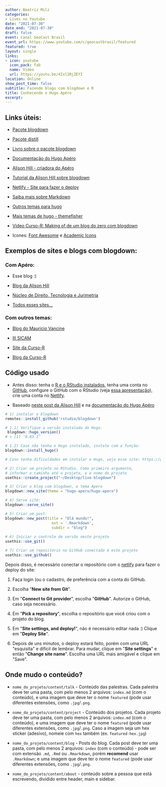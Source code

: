 ```yaml
---
author: Beatriz Milz
categories:
- Lives no Youtube
date: "2021-07-30"
date_end: "2021-07-30"
draft: false
event: Canal GeoCast Brasil
event_url: https://www.youtube.com/c/geocastbrasil/featured
featured: true
layout: single
links:
- icon: youtube
  icon_pack: fab
  name: Video
  url: https://youtu.be/4Ixl2RjZEYI
location: Online
show_post_time: false
subtitle: Fazendo blogs com blogdown e R
title: Conhecendo o Hugo Apéro
excerpt: 
---
```


## Links úteis:

-   [Pacote blogdown](https://pkgs.rstudio.com/blogdown/)

-   [Pacote distill](https://rstudio.github.io/distill/)

-   [Livro sobre o pacote blogdown](https://bookdown.org/yihui/blogdown/)

-   [Documentação do Hugo Apéro](https://hugo-apero.netlify.app/)

-   [Alison Hill - criadora do Apéro](https://alison.rbind.io/)

-   [Tutorial da Alison Hill sobre blogdown](https://alison.rbind.io/blog/2020-12-new-year-new-blogdown/)

-   [Netlify - Site para fazer o deploy](https://www.netlify.com/)

-   [Saiba mais sobre Markdown](https://livro.curso-r.com/9-1-markdown.html)

-   [Outros temas para hugo](https://themes.gohugo.io/)

-   [Mais temas de hugo - themefisher](https://github.com/themefisher)

-   [Video Curso-R: Making of de um blog do zero com blogdown](https://www.youtube.com/watch?v=PjUcR2cZTW8&t=2s)

- Icones: [Font Awesome](https://fontawesome.com/) e [Academic Icons](https://jpswalsh.github.io/academicons/)

## Exemplos de sites e blogs com blogdown:

### Com Apéro:

-   Esse blog :)

-   [Blog da Alison Hill](https://alison.rbind.io/)

-   [Núcleo de Direito, Tecnologia e Jurimetria](https://ndtj.com.br/)

-   [Todos esses sites...](https://hugo-apero-docs.netlify.app/project/)


### Com outros temas:

-   [Blog do Mauricio Vancine](https://mauriciovancine.github.io/pt/)

-   [III SICAM](https://sicam.com.br/)

-   [Site da Curso-R](https://curso-r.com/)

-   [Blog da Curso-R](https://blog.curso-r.com/)



## Código usado

- Antes disso: tenha o [R e o RStudio instalados](https://livro.curso-r.com/1-instalacao.html), tenha uma conta no [GitHub](https://github.com/), configure o GitHub com o RStudio (veja [essa apresentação](https://curso-r.github.io/main-pacotes/slides/index.html#65)), crie uma conta no [Netlify](https://app.netlify.com/).

-   Baseado [neste post da Alison Hill](https://alison.rbind.io/blog/2020-12-new-year-new-blogdown/) e na [documentação do Hugo Apéro](https://hugo-apero-docs.netlify.app/start/)

```r
# 1) instalar o blogdown
remotes::install_github('rstudio/blogdown')

# 1.1) Verifique a versão instalada do Hugo. 
 blogdown::hugo_version()
# > [1] ‘0.83.1’

# 1.2) Caso não tenha o Hugo instalado, instale com a função:
blogdown::install_hugo()

# Caso tenha dificuldades em instalar o Hugo, veja esse site: https://gohugo.io/getting-started/installing/

# 2) Criar um projeto no RStudio. Como primeiro argumento, 
# informar o caminho até o projeto, e o nome do projeto
usethis::create_project("~/Desktop/live-blogdown")

# 3) Criar o blog com blogdown, e tema Apero
blogdown::new_site(theme = "hugo-apero/hugo-apero")

# 4) Serve site: 
blogdown::serve_site()

# 5) Criar um post:
blogdown::new_post(title = "Olá mundo!", 
                     ext = '.Rmarkdown', 
                     subdir = "blog")
                     
# 6) Iniciar o controle de versão neste projeto                     
usethis::use_git()   

# 7) Criar um repositório no GitHub conectado à este projeto
usethis::use_github()
```

Depois disso, é necessário conectar o repositório com o [netlify](https://app.netlify.com/) para fazer o deploy do site:

1.  Faça login (ou o cadastro, de preferência com a conta do GitHub.

2.  Escolha "**New site from Git**".

3.  Em "**Connect to Git provider**", escolha "**GitHub**". Autorize o GitHub, caso seja necessário.

4.  Em "**Pick a repository**", escolha o repositório que você criou com o projeto do blog.

5.  Em "**Site settings, and deploy!**", não é necessário editar nada :) Clique em "**Deploy Site**".

6.  Depois de uns minutos, o deploy estará feito, porém com uma URL "esquisita" e difícil de lembrar. Para mudar, clique em "**Site settings**" e então "**Change site name**". Escolha uma URL mais amigável e clique em "Save".

## Onde mudo o conteúdo?

 - `nome_do_projeto/content/talk` - Conteúdo das palestras. Cada palestra deve ter uma pasta, com pelo menos  2 arquivos: `index.md` (com o conteúdo), e uma imagem que deve ter o nome `featured` (pode usar diferentes extensões, como `.jpg`/`.png`.

- `nome_do_projeto/content/project` - Conteúdo dos projetos. Cada projeto deve ter uma pasta, com pelo menos 2 arquivos: `index.md` (com o conteúdo), e uma imagem que deve ter o nome `featured` (pode usar diferentes extensões, como `.jpg`/`.png`. Caso a imagem  seja um hex sticker (adesivo), nomeie com `hex` também (ex. `featured-hex.jpg`)


- `nome_do_projeto/content/blog` - Posts do blog. Cada post deve ter uma pasta, com pelo menos 2 arquivos: `index` (com o conteúdo) - pode ser com extensão `.md`, `.Rmd` ou `.Rmarkdown`, porém **recomend** usar `.Rmarkdown`; e uma imagem que deve ter o nome `featured` (pode usar diferentes extensões, como `.jpg`/`.png`.

- `nome_do_projeto/content/about` - conteúdo sobre a pessoa que está escrevendo, dividido entre header, main e sidebar.

